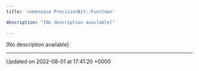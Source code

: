 ```yaml
---
title: 'namespace PrecisionBit::Functown'

description: "[No description available]"

---
```







[No description available]






-------------------------------

Updated on 2022-08-01 at 17:41:20 +0000